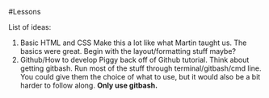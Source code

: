 #Lessons

List of ideas:
1. Basic HTML and CSS
	Make this a lot like what Martin taught us. The basics were great. Begin with the layout/formatting stuff maybe? 
2. Github/How to develop
	Piggy back off of Github tutorial. Think about getting gitbash. Run most of the stuff through terminal/gitbash/cmd line. You could give them the choice of what to use, but it would also be a bit harder to follow along. <strong>Only use gitbash.</strong>